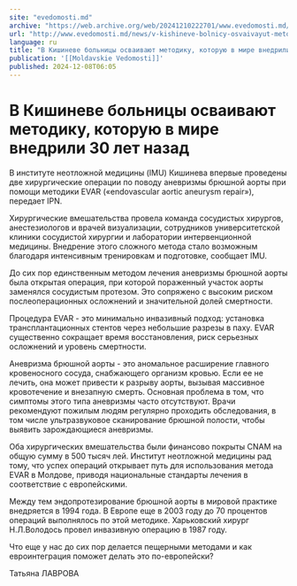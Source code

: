 ```yaml
---
site: "evedomosti.md"
archive: "https://web.archive.org/web/20241210222701/www.evedomosti.md/news/v-kishineve-bolnicy-osvaivayut-metodiku-kotoruyu-v-mire-vned"
url: "http://www.evedomosti.md/news/v-kishineve-bolnicy-osvaivayut-metodiku-kotoruyu-v-mire-vned"
language: ru
title: "В Кишиневе больницы осваивают методику, которую в мире внедрили 30 лет назад"
publication: '[[Moldavskie Vedomosti]]'
published: 2024-12-08T06:05
---
```


# В Кишиневе больницы осваивают методику, которую в мире внедрили 30 лет назад

В институте неотложной медицины (IMU) Кишинева впервые проведены две хирургические операции по поводу аневризмы брюшной аорты при помощи методики EVAR («endovascular aortic aneurysm repair»), передает IPN.

Хирургические вмешательства провела команда сосудистых хирургов, анестезиологов и врачей визуализации, сотрудников университетской клиники сосудистой хирургии и лаборатории интервенционной медицины. Внедрение этого сложного метода стало возможным благодаря интенсивным тренировкам и подготовке, сообщает IMU.

До сих пор единственным методом лечения аневризмы брюшной аорты была открытая операция, при которой пораженный участок аорты заменялся сосудистым протезом. Это сопряжено с высоким риском послеоперационных осложнений и значительной долей смертности.

Процедура EVAR - это минимально инвазивный подход: установка трансплантационных стентов через небольшие разрезы в паху. EVAR существенно сокращает время восстановления, риск серьезных осложнений и уровень смертности.

Аневризма брюшной аорты - это аномальное расширение главного кровеносного сосуда, снабжающего организм кровью. Если ее не лечить, она может привести к разрыву аорты, вызывая массивное кровотечение и внезапную смерть. Основная проблема в том, что симптомы этого типа аневризмы часто отсутствуют. Врачи рекомендуют пожилым людям регулярно проходить обследования, в том числе ультразвуковое сканирование брюшной полости, чтобы выявить зарождающиеся аневризмы.

Оба хирургических вмешательства были финансово покрыты CNAM на общую сумму в 500 тысяч лей. Институт неотложной медицины рад тому, что успех операций открывает путь для использования метода EVAR в Молдове, приводя национальные стандарты лечения в соответствие с европейскими.

Между тем эндопротезирование брюшной аорты в мировой практике внедряется в 1994 года. В Европе еще в 2003 году до 70 процентов операций выполнялось по этой методике. Харьковский хирург Н.Л.Володось провел инвазивную операцию в 1987 году.

Что еще у нас до сих пор делается пещерными методами и как евроинтеграция поможет делать это по-европейски?

Татьяна ЛАВРОВА
